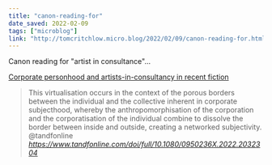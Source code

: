 ```yaml
---
title: "canon-reading-for"
date_saved: 2022-02-09
tags: ["microblog"]
link: "http://tomcritchlow.micro.blog/2022/02/09/canon-reading-for.html"
---
```

Canon reading for "artist in consultance"...

[Corporate personhood and artists-in-consultancy in recent fiction](https://www.tandfonline.com/doi/full/10.1080/0950236X.2022.2032304)

<blockquote class="quoteback" darkmode="" data-title="Corporate%20personhood%20and%20artists-in-consultancy%20in%20recent%20fiction" data-author="@tandfonline" cite="https://www.tandfonline.com/doi/full/10.1080/0950236X.2022.2032304">
This virtualisation occurs in the context of the porous borders between the individual and the collective inherent in corporate subjecthood, whereby the anthropomorphisation of the corporation and the corporatisation of the individual combine to dissolve the border between inside and outside, creating a networked subjectivity.
<footer>@tandfonline <cite><a href="https://www.tandfonline.com/doi/full/10.1080/0950236X.2022.2032304">https://www.tandfonline.com/doi/full/10.1080/0950236X.2022.2032304</a></cite></footer>
</blockquote>
<script note="" src="https://cdn.jsdelivr.net/gh/Blogger-Peer-Review/quotebacks@1/quoteback.js"></script>
